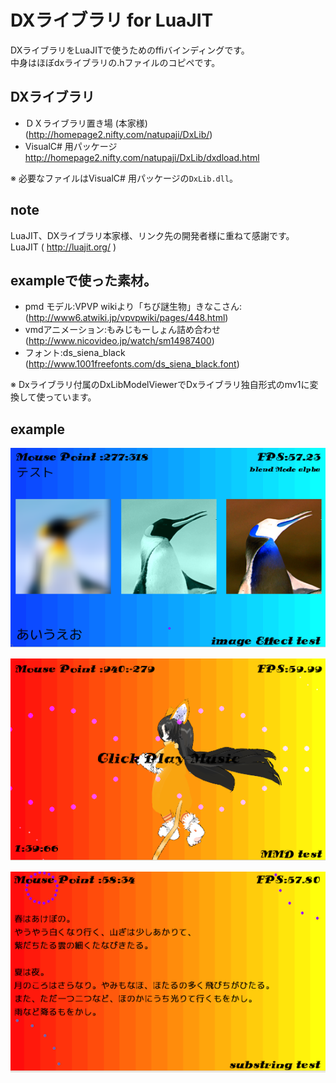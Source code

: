 
# DXライブラリ for LuaJIT

DXライブラリをLuaJITで使うためのffiバインディングです。<br>
中身はほぼdxライブラリの.hファイルのコピペです。<br>

## DXライブラリ

* ＤＸライブラリ置き場 (本家様)(http://homepage2.nifty.com/natupaji/DxLib/)
* VisualC# 用パッケージ http://homepage2.nifty.com/natupaji/DxLib/dxdload.html

※ 必要なファイルはVisualC# 用パッケージの``DxLib.dll``。

## note
LuaJIT、DXライブラリ本家様、リンク先の開発者様に重ねて感謝です。<br>
LuaJIT ( http://luajit.org/ )

## exampleで使った素材。

* pmd モデル:VPVP wikiより「ちび謎生物」きなこさん:(http://www6.atwiki.jp/vpvpwiki/pages/448.html)
* vmdアニメーション:もみじもーしょん詰め合わせ(http://www.nicovideo.jp/watch/sm14987400)
* フォント:ds_siena_black (http://www.1001freefonts.com/ds_siena_black.font)

※ Dxライブラリ付属のDxLibModelViewerでDxライブラリ独自形式のmv1に変換して使っています。

## example
![example08.png](image/example08.PNG "example08.png")

![example11.png](image/example11.PNG "example11.png")

![example09.png](image/example09.PNG "example09.png")
